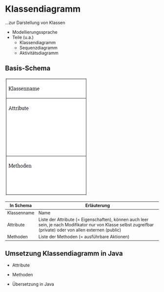 # Klassendiagramm

...zur Darstellung von Klassen

- Modellierungssprache
- Teile (u.a.)
  - Klassendiagramm
  - Sequenzdiagramm
  - Aktivitätsdiagramm

## Basis-Schema

![](images/klassendiagramm-basisschema.PNG)

| In Schema | Erläuterung |
|-----------|-------------|
| Klassenname | Name |
| Attribute | Liste der Attribute (= Eigenschaften), können auch leer sein, je nach Modifikator nur von Klasse selbst zugreifbar (private) oder von allen externen (public) |
| Methoden | Liste der Methoden (= ausführbare Aktionen) |

## Umsetzung Klassendiagramm in Java

- Attribute
- Methoden

- Übersetzung in Java
